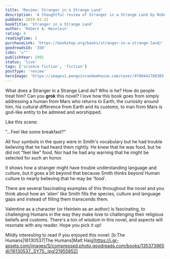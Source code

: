 ```yaml
---
title: 'Review: Stranger in a Strange Land'
description: 'A thoughtful review of Stranger in a Strange Land by Robert A. Heinlein'
pubDate: 2019-03-22
bookTitle: 'Stranger in a Strange Land'
author: 'Robert A. Heinlein'
rating: 4
readingTime: 1
purchaseLink: 'https://bookshop.org/books/stranger-in-a-strange-land/'
goodreadsId: '350'
isbn: '=""'
publishYear: 1991
status: 'live'
tags: ['science fiction', 'fiction']
postType: 'review'
heroImage: 'https://images1.penguinrandomhouse.com/cover/9780441788385'
---
```


What does a Stranger in a Strange Land do? Who is he? How do people treat him? Can you **grok** this novel? I love how this book goes from simply addressing a human from Mars who returns to Earth, the curiosity around him, his cultural difference from Earth and its customs, to man from Mars is god-like entity to be admired and worshipped. 

Like this scene:
> 
"...Feel like some breakfast?" 

All four symbols in the query were in Smith's vocabulary but he had trouble believing that he had heard them rightly. He knew that he was food, but he did not "feel like" food. Nor had he had any warning that he might be selected for such an honor.

It shows how a stranger might have trouble understanding language and culture, but it goes a bit beyond that because Smith thinks beyond Human culture to nearly believing that he may be 'food'.

There are several fascinating examples of this throughout the novel and you think about how an 'alien' like Smith fills the species, culture and language gaps and instead of filling them transcends them.

Valentine as a character (or Heinlein as an author) is fascinating, to challenging Humans in the way they make love to challenging their religious beliefs and customs. There's a ton of wisdom in this novel, and aspects will resonate with any reader. Hope you pick it up!

Mildly interesting to read if you enjoyed this novel: [b:The Humans|16130537|The Humans|Matt Haig|https://i.gr-assets.com/images/S/compressed.photo.goodreads.com/books/1353739654l/16130537._SY75_.jpg|21955852]
